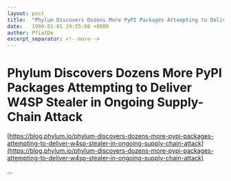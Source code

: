 ```yaml
---
layout: post
title:  "Phylum Discovers Dozens More PyPI Packages Attempting to Deliver W4SP Stealer in Ongoing Supply-Chain Attack"
date:   1990-01-01 19:55:00 +0000
author: PfiatDe
excerpt_separator: <!--more-->
---
```


# Phylum Discovers Dozens More PyPI Packages Attempting to Deliver W4SP Stealer in Ongoing Supply-Chain Attack

[https://blog.phylum.io/phylum-discovers-dozens-more-pypi-packages-attempting-to-deliver-w4sp-stealer-in-ongoing-supply-chain-attack](https://blog.phylum.io/phylum-discovers-dozens-more-pypi-packages-attempting-to-deliver-w4sp-stealer-in-ongoing-supply-chain-attack)

...
<!--more-->
